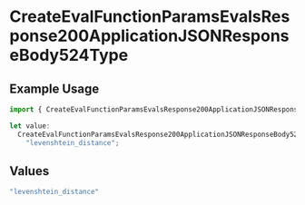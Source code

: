 # CreateEvalFunctionParamsEvalsResponse200ApplicationJSONResponseBody524Type

## Example Usage

```typescript
import { CreateEvalFunctionParamsEvalsResponse200ApplicationJSONResponseBody524Type } from "@orq-ai/node/models/operations";

let value:
  CreateEvalFunctionParamsEvalsResponse200ApplicationJSONResponseBody524Type =
    "levenshtein_distance";
```

## Values

```typescript
"levenshtein_distance"
```